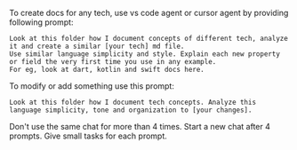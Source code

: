 To create docs for any tech, use vs code agent or cursor agent by providing following prompt:

```
Look at this folder how I document concepts of different tech, analyze it and create a similar [your tech] md file.
Use similar language simplicity and style. Explain each new property or field the very first time you use in any example.
For eg, look at dart, kotlin and swift docs here.
```

To modify or add something use this prompt:

```
Look at this folder how I document tech concepts. Analyze this language simplicity, tone and organization to [your changes].
```

Don't use the same chat for more than 4 times. Start a new chat after 4 prompts.
Give small tasks for each prompt.